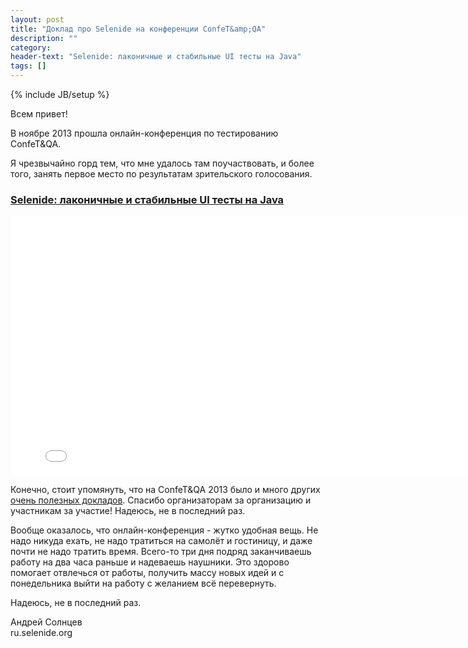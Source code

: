 ```yaml
---
layout: post
title: "Доклад про Selenide на конференции ConfeT&amp;QA"
description: ""
category:
header-text: "Selenide: лаконичные и стабильные UI тесты на Java"
tags: []
---
```

{% include JB/setup %}

Всем привет!

В ноябре 2013 прошла онлайн-конференция по тестированию ConfeT&QA.

Я чрезвычайно горд тем, что мне удалось там поучаствовать, и более того, занять первое место по результатам 
зрительского голосования.
 
### [Selenide: лаконичные и стабильные UI тесты на Java](http://software-testing.ru/library/testing/general-testing/1880-selenide----ui---java)

<iframe width="800" height="415" src="//www.youtube.com/embed/MTHhflyh8Ck" frameborder="0" allowfullscreen></iframe>

Конечно, стоит упомянуть, что на ConfeT&QA 2013 было и много других [очень полезных докладов](http://www.youtube.com/results?search_query=+ConfeT%26QA+2013). 
Спасибо организаторам за организацию и участникам за участие! Надеюсь, не в последний раз. 

Вообще оказалось, что онлайн-конференция - жутко удобная вещь. Не надо никуда ехать, не надо тратиться на самолёт 
и гостиницу, и даже почти не надо тратить время. Всего-то три дня подряд заканчиваешь работу на два часа 
раньше и надеваешь наушники. Это здорово помогает отвлечься от работы, получить массу новых идей и с понедельника
выйти на работу с желанием всё перевернуть. 

Надеюсь, не в последний раз. 

Андрей Солнцев <br/>
ru.selenide.org

<br/>
